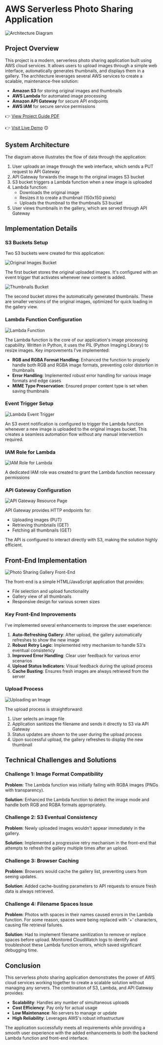 # AWS Serverless Photo Sharing Application

![Architecture Diagram](screenshots/architecture.png)

## Project Overview

This project is a modern, serverless photo sharing application built using AWS cloud services. It allows users to upload images through a simple web interface, automatically generates thumbnails, and displays them in a gallery. The architecture leverages several AWS services to create a scalable, maintenance-free solution:

- **Amazon S3** for storing original images and thumbnails
- **AWS Lambda** for automated image processing
- **Amazon API Gateway** for secure API endpoints
- **AWS IAM** for secure service permissions

👉 [View Project Guide PDF](https://drive.google.com/file/d/1kArnSENZK9V2oFj01q8QF2zd3txkeY4n/view?usp=sharing)

👉 [Visit Live Demo](http://static-image-gallery-devops.s3-website-eu-west-1.amazonaws.com/) 😊

## System Architecture

The diagram above illustrates the flow of data through the application:

1. User uploads an image through the web interface, which sends a PUT request to API Gateway
2. API Gateway forwards the image to the original images S3 bucket
3. S3 bucket triggers a Lambda function when a new image is uploaded
4. Lambda function:
    - Downloads the original image
    - Resizes it to create a thumbnail (150x150 pixels)
    - Uploads the thumbnail to the thumbnails S3 bucket
5. User views thumbnails in the gallery, which are served through API Gateway

## Implementation Details

### S3 Buckets Setup

Two S3 buckets were created for this application:

![Original Images Bucket](screenshots/bucketWidOgImages.png)

The first bucket stores the original uploaded images. It's configured with an event trigger that activates whenever new content is added.

![Thumbnails Bucket](screenshots/bucketWidThumbnails.png)

The second bucket stores the automatically generated thumbnails. These are smaller versions of the original images, optimized for quick loading in the gallery view.

### Lambda Function Configuration

![Lambda Function](screenshots/lambdaFunction.png)

The Lambda function is the core of our application's image processing capability. Written in Python, it uses the PIL (Python Imaging Library) to resize images. Key improvements I've implemented:

- **RGB and RGBA Format Handling**: Enhanced the function to properly handle both RGB and RGBA image formats, preventing color distortion in thumbnails
- **Error Handling**: Implemented robust error handling for various image formats and edge cases
- **MIME Type Preservation**: Ensured proper content type is set when saving thumbnails

### Event Trigger Setup

![Lambda Event Trigger](screenshots/evenTrigger4Lambda.png)

An S3 event notification is configured to trigger the Lambda function whenever a new image is uploaded to the original images bucket. This creates a seamless automation flow without any manual intervention required.

### IAM Role for Lambda

![IAM Role for Lambda](screenshots/role4Lambda.png)

A dedicated IAM role was created to grant the Lambda function necessary permissions

### API Gateway Configuration

![API Gateway Resource Page](screenshots/apiGWResourcePage.png)

API Gateway provides HTTP endpoints for:

- Uploading images (PUT)
- Retrieving thumbnails (GET)
- Fetching all thumbnails (GET)

The API is configured to interact directly with S3, making the solution highly efficient.

## Front-End Implementation

![Photo Sharing Gallery Front-End](screenshots/photoSharingGalleryFront.png)

The front-end is a simple HTML/JavaScript application that provides:

- File selection and upload functionality
- Gallery view of all thumbnails
- Responsive design for various screen sizes

### Key Front-End Improvements

I've implemented several enhancements to improve the user experience:

1. **Auto-Refreshing Gallery**: After upload, the gallery automatically refreshes to show the new image
2. **Robust Retry Logic**: Implemented retry mechanism to handle S3's eventual consistency
3. **Improved Error Handling**: Clear user feedback for various error scenarios
4. **Upload Status Indicators**: Visual feedback during the upload process
5. **Cache Busting**: Ensures fresh images are always retrieved from the server

### Upload Process

![Uploading an Image](screenshots/uploadingAnImage.png)

The upload process is straightforward:

1. User selects an image file
2. Application sanitizes the filename and sends it directly to S3 via API Gateway
3. Status updates are shown to the user during the upload process
4. Upon successful upload, the gallery refreshes to display the new thumbnail

## Technical Challenges and Solutions

### Challenge 1: Image Format Compatibility

**Problem**: The Lambda function was initially failing with RGBA images (PNGs with transparency).

**Solution**: Enhanced the Lambda function to detect the image mode and handle both RGB and RGBA formats appropriately.

### Challenge 2: S3 Eventual Consistency

**Problem**: Newly uploaded images wouldn't appear immediately in the gallery.

**Solution**: Implemented a progressive retry mechanism in the front-end that attempts to refresh the gallery multiple times after an upload.

### Challenge 3: Browser Caching

**Problem**: Browsers would cache the gallery list, preventing users from seeing updates.

**Solution**: Added cache-busting parameters to API requests to ensure fresh data is always retrieved.

### Challenge 4: Filename Spaces Issue

**Problem**: Photos with spaces in their names caused errors in the Lambda function. For some reason, spaces were being replaced with '+' characters, causing file retrieval failures.

**Solution**: Had to implement filename sanitization to remove or replace spaces before upload. Monitored CloudWatch logs to identify and troubleshoot these Lambda function errors, which saved significant debugging time.

## Conclusion

This serverless photo sharing application demonstrates the power of AWS cloud services working together to create a scalable solution without managing any servers. The combination of S3, Lambda, and API Gateway provides:

- **Scalability**: Handles any number of simultaneous uploads
- **Cost Efficiency**: Pay only for actual usage
- **Low Maintenance**: No servers to manage or update
- **High Reliability**: Leverages AWS's robust infrastructure

The application successfully meets all requirements while providing a smooth user experience with the added enhancements to both the backend Lambda function and front-end interface.
